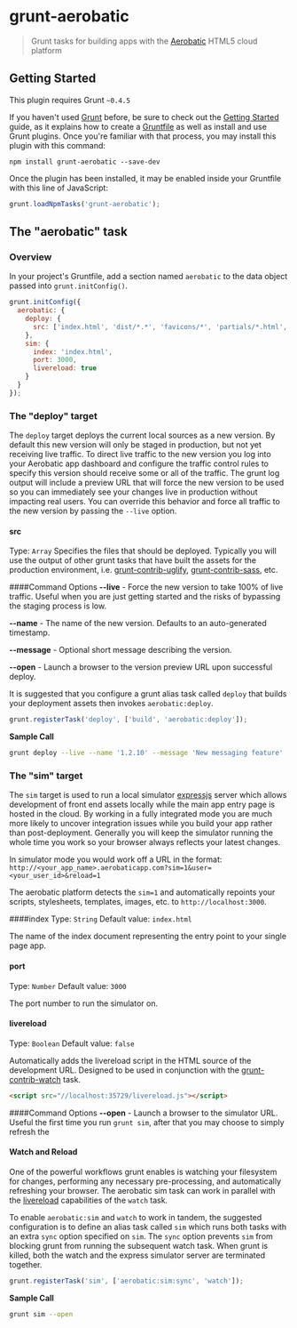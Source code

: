 # grunt-aerobatic

> Grunt tasks for building apps with the [Aerobatic](http://www.aerobatic.io) HTML5 cloud platform

## Getting Started
This plugin requires Grunt `~0.4.5`

If you haven't used [Grunt](http://gruntjs.com/) before, be sure to check out the [Getting Started](http://gruntjs.com/getting-started) guide, as it explains how to create a [Gruntfile](http://gruntjs.com/sample-gruntfile) as well as install and use Grunt plugins. Once you're familiar with that process, you may install this plugin with this command:

```shell
npm install grunt-aerobatic --save-dev
```

Once the plugin has been installed, it may be enabled inside your Gruntfile with this line of JavaScript:

```js
grunt.loadNpmTasks('grunt-aerobatic');
```

## The "aerobatic" task

### Overview
In your project's Gruntfile, add a section named `aerobatic` to the data object passed into `grunt.initConfig()`.

```js
grunt.initConfig({
  aerobatic: {
    deploy: {
      src: ['index.html', 'dist/*.*', 'favicons/*', 'partials/*.html', 'images/*.jpeg'],
    },
    sim: {
      index: 'index.html',
      port: 3000,
      livereload: true
    }
  }
});
```

### The "deploy" target
The `deploy` target deploys the current local sources as a new version. By default this new version will only be
staged in production, but not yet receiving live traffic. To direct live traffic to the new version you log into
your Aerobatic app dashboard and configure the traffic control rules to specify this version should receive
some or all of the traffic. The grunt log output will include a preview URL that will force the new version to be used
so you can immediately see your changes live in production without impacting real users. You can override this behavior and force all traffic
to the new version by passing the `--live` option.

#### src
Type: `Array`
Specifies the files that should be deployed. Typically you will use the output of other grunt tasks that have built the assets for the production environment, i.e. [grunt-contrib-uglify](https://github.com/gruntjs/grunt-contrib-uglify), [grunt-contrib-sass](https://github.com/gruntjs/grunt-contrib-sass), etc.

####Command Options
**--live** - Force the new version to take 100% of live traffic. Useful when you are just getting started and the risks of bypassing the staging process is low.

**--name** - The name of the new version. Defaults to an auto-generated timestamp.

**--message** - Optional short message describing the version.

**--open** - Launch a browser to the version preview URL upon successful deploy.

It is suggested that you configure a grunt alias task called `deploy` that builds
your deployment assets then invokes `aerobatic:deploy`.
```js
grunt.registerTask('deploy', ['build', 'aerobatic:deploy']);
```

**Sample Call**
```bash
grunt deploy --live --name '1.2.10' --message 'New messaging feature'
```

### The "sim" target
The `sim` target is used to run a local simulator [expressjs](http://expressjs.com/) server which allows
development of front end assets locally while the main app entry page is
hosted in the cloud. By working in a fully integrated mode you are much more
likely to uncover integration issues while you build your app rather than
post-deployment. Generally you will keep the simulator running the whole time
you work so your browser always reflects your latest changes.

In simulator mode you would work off a URL in the format: `http://<your_app_name>.aerobaticapp.com?sim=1&user=<your_user_id>&reload=1`

The aerobatic platform detects the `sim=1` and automatically repoints your scripts, stylesheets, templates, images, etc. to `http://localhost:3000`.

####index
Type: `String`
Default value: `index.html`

The name of the index document representing the entry point to your single page app.

#### port
Type: `Number`
Default value: `3000`

The port number to run the simulator on.

#### livereload
Type: `Boolean`
Default value: `false`

Automatically adds the livereload script in the HTML source of the
development URL. Designed to be used in conjunction with the
[grunt-contrib-watch](https://github.com/gruntjs/grunt-contrib-watch)
task.

```html
<script src="//localhost:35729/livereload.js"></script>
```

####Command Options
**--open** - Launch a browser to the simulator URL. Useful the first time you run `grunt sim`, after that you may choose to simply refresh the

#### Watch and Reload
One of the powerful workflows grunt enables is watching your filesystem for
changes, performing any necessary pre-processing, and automatically
refreshing your browser. The aerobatic sim task can work in parallel with the
[livereload](https://github.com/gruntjs/grunt-contrib-watch/blob/master/docs/watch-examples.md#live-reloading)
capabilities of the `watch` task.

To enable `aerobatic:sim` and `watch` to work in tandem, the suggested configuration is
to define an alias task called `sim` which runs both tasks with an extra `sync`
option specified on `sim`. The `sync` option prevents `sim` from blocking grunt
from running the subsequent watch task. When grunt is killed, both the watch and
the express simulator server are terminated together.

```js
grunt.registerTask('sim', ['aerobatic:sim:sync', 'watch']);
```

**Sample Call**
```bash
grunt sim --open
```

